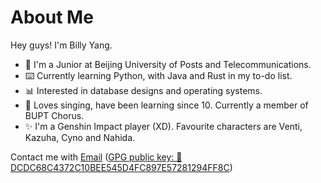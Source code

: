 # About Me

Hey guys! I'm Billy Yang.

- 📖 I'm a Junior at Beijing University of Posts and Telecommunications.
- ⌨️ Currently learning Python, with Java and Rust in my to-do list.
- 📊 Interested in database designs and operating systems.
- 🎤 Loves singing, have been learning since 10. Currently a member of BUPT Chorus.
- ✨ I'm a Genshin Impact player (XD). Favourite characters are Venti, Kazuha, Cyno and Nahida.

Contact me with [Email](mailto:me@venti.love) ([GPG public key: 🔑DCDC68C4372C10BEE545D4FC897E57281294FF8C](https://keys.openpgp.org/vks/v1/by-fingerprint/DCDC68C4372C10BEE545D4FC897E57281294FF8C))

